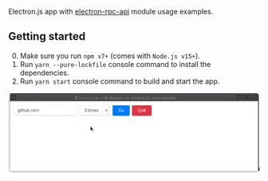 Electron.js app with [electron-rpc-api](https://github.com/vladimiry/electron-rpc-api) module usage examples.

## Getting started

0. Make sure you run `npm v7+` (comes with `Node.js v15+`).
1. Run `yarn --pure-lockfile` console command to install the dependencies.
2. Run `yarn start` console command to build and start the app.

![app-demo](img/app-demo.gif)
